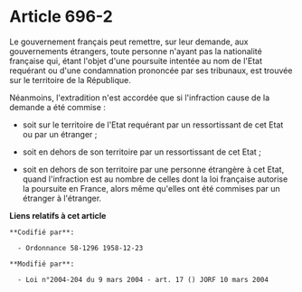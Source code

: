 # Article 696-2

Le gouvernement français peut remettre, sur leur demande, aux gouvernements étrangers, toute personne n'ayant pas la
nationalité française qui, étant l'objet d'une poursuite intentée au nom de l'Etat requérant ou d'une condamnation prononcée
par ses tribunaux, est trouvée sur le territoire de la République.

Néanmoins, l'extradition n'est accordée que si l'infraction cause de la demande a été commise :

- soit sur le territoire de l'Etat requérant par un ressortissant de cet Etat ou par un étranger ;

- soit en dehors de son territoire par un ressortissant de cet Etat ;

- soit en dehors de son territoire par une personne étrangère à cet Etat, quand l'infraction est au nombre de celles dont la
loi française autorise la poursuite en France, alors même qu'elles ont été commises par un étranger à l'étranger.

**Liens relatifs à cet article**

	**Codifié par**:

	  - Ordonnance 58-1296 1958-12-23

	**Modifié par**:

	  - Loi n°2004-204 du 9 mars 2004 - art. 17 () JORF 10 mars 2004
